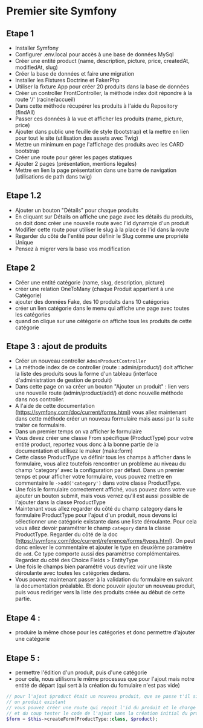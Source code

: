 # Premier site Symfony


## Etape 1

- Installer Symfony
- Configurer .env.local pour accès à une base de données MySql
- Créer une entité product (name, description, picture, price, createdAt, modifiedAt, slug)
- Créer la base de données et faire une migration
- Installer les Fixtures Doctrine et FakerPhp
- Utiliser la fixture App pour créer 20 produits dans la base de données 
- Créer un controller FrontController, la méthode index doit répondre à la route '/' (racine/accueil)
- Dans cette méthode récupérer les produits à l'aide du Repository (findAll)
- Passer ces données à la vue et afficher les produits (name, picture, price)
- Ajouter dans public une feuille de style (bootstrap) et la mettre en lien pour tout le site (utilisation des assets avec Twig)
- Mettre un minimum en page l'affichage des produits avec les CARD bootstrap
- Créer une route pour gérer les pages statiques
- Ajouter 2 pages (présentation, mentions légales)
- Mettre en lien la page présentation dans une barre de navigation (utilisations de path dans twig)

## Etape 1.2
- Ajouter un bouton "Détails" pour chaque produits
- En cliquant sur Détails on affiche une page avec les détails du produits, on doit donc créer une nouvelle route avec l'id dynamqie d'un produit
- Modifier cette route pour utiliser le slug à la place de l'id dans la route
- Regarder du côté de l'entité pour définir le Slug comme une propriété Unique
- Pensez à migrer vers la base vos modification

## Etape 2

- Créer une entité catégorie (name, slug, description, picture)
- créer une relation OneToMany (chaque Produit appartient à une Catégorie)
- ajouter des données Fake, des 10 produits dans 10 catégories
- créer un lien catégorie dans le menu qui affiche une page avec toutes les catégories
- quand on clique sur une cétégorie on affiche tous les produits de cette catégorie

## Etape 3 : ajout de produits

- Créer un nouveau controller `AdminProductController`
- La méthode index de ce controller (route : admin/product/) doit afficher la liste des produits sous la forme d'un tableau (interface d'administration de gestion de produit)
- Dans cette page on va créer un bouton "Ajouter un produit" : lien vers une nouvelle route (admin/product/add/) et donc nouvelle méthode dans nos controller.
- A l'aide de cette documentation (https://symfony.com/doc/current/forms.html) vous allez maintenant dans cette méthode créer un nouveau formulaire mais aussi par la suite traiter ce formulaire.
- Dans un premier temps on va afficher le formulaire
- Vous devez créer une classe From spécifique (ProductType) pour votre entité product, reportez vous donc à la bonne partie de la documentation et utilisez le maker (make:form)
- Cette classe ProductType va définir tous les champs à afficher dans le formulaire, vous allez toutefois rencontrer un problème au niveau du champ 'category' avec la configuration par défaut. Dans un premier temps et pour afficher votre formulaire, vous pouvez mettre en commentaire le `->add('category')` dans votre classe ProductType.
- Une fois le formulaire correctement affiché, vous pouvez dans votre vue ajouter un bouton submit, mais vous verrez qu'il est aussi possible de l'ajouter dans la classe ProductType
- Maintenant vous allez regarder du côté du champ category dans le formulaire ProductType pour l'ajout d'un produit, nous devons ici sélectionner une catégorie existante dans une liste déroulante. Pour cela vous allez devoir paramétrer le champ `category` dans la classe ProductType. Regarder du côté de la doc (https://symfony.com/doc/current/reference/forms/types.html). On peut donc enlever le commentaire et ajouter le type en deuxième paramètre de `add`. Ce type comporte aussi des paramètrse complémentaires. Regardez du côté des Choice Fields > EntityType
- Une fois le champs bien paramétré vous devriez voir une likste déroulante avec toutes les catégories dedans.
- Vous pouvez maintenant passer à la validation du formulaire en suivant la documentation préalable. Et donc pouvoir ajouter un nouveau produit, puis vous rediriger vers la liste des produits créée au début de cette partie.


## Etape 4 : 
- produire la même chose pour les catégories et donc permettre d'ajouter une catégorie


## Etape 5 : 
- permettre l'édition d'un produit, puis d'une catégorie
- pour cela, nous utilisons le même processus que pour l'ajout mais notre entité de départ (qui sert à la création du fomulaire n'est pas vide)

```php
// pour l'ajout $product était un nouveau produit, que se passe t'il si $product contient
// un produit existant
// vous pouvez créer une route qui reçoit l'id du produit et le charge avec @ParamConverter
// et du coup tester le code de l'ajout sans la création initial du product
$form = $this->createForm(ProductType::class, $product);
```